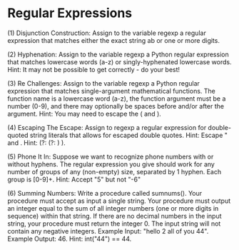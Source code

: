 # Regular Expressions

(1) Disjunction Construction:  Assign to the variable regexp a regular expression that matches either the exact string ab or one or more digits.

(2) Hyphenation:  Assign to the variable regexp a Python regular expression that matches lowercase words (a-z) or singly-hyphenated lowercase words.  Hint: It may not be possible to get correctly - do your best!

(3) Re Challenges:  Assign to the variable regexp a Python regular expression that matches single-argument mathematical functions. The function name is a lowercase word (a-z), the function argument must be a number (0-9), and there may optionally be spaces before and/or after the argument.  Hint: You may need to escape the ( and ).

(4) Escaping The Escape:  Assign to regexp a regular expression for double-quoted string literals that allows for escaped double quotes. Hint: Escape " and \.     Hint: (?: (?: ) ).

(5) Phone It In:  Suppose we want to recognize phone numbers with or without hyphens. The regular expression you give should work for any number of groups of any (non-empty) size, separated by 1 hyphen. Each group is [0-9]+.  Hint: Accept "5" but not "-6"

(6) Summing Numbers:  Write a procedure called sumnums(). Your procedure must accept as input a single string. Your procedure must output an integer equal to the sum of all integer numbers (one or more digits in sequence) within that string. If there are no decimal numbers in the input string, your procedure must return the integer 0. The input string will not contain any negative integers. Example Input: "hello 2 all of you 44". Example Output: 46. Hint: int("44") == 44.
